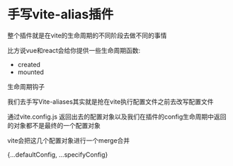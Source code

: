 # 手写vite-alias插件

整个插件就是在vite的生命周期的不同阶段去做不同的事情 

比方说vue和react会给你提供一些生命周期函数:
- created
- mounted

生命周期钩子

我们去手写Vite-aliases其实就是抢在vite执行配置文件之前去改写配置文件

通过vite.config.js 返回出去的配置对象以及我们在插件的config生命周期中返回的对象都不是最终的一个配置对象

vite会把这几个配置对象进行一个merge合并

{...defaultConfig, ...specifyConfig}